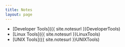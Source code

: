 ```yaml
---
title: Notes
layout: page
---
```


- [Developer Tools]({{ site.notesurl }}DeveloperTools)
- [Linux Tools]({{ site.notesurl }}LinuxTools)
- [UNIX Tools]({{ site.notesurl }}UNIXTools)
